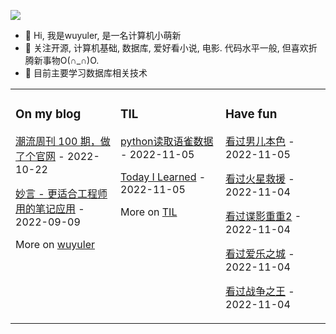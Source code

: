 ![](https://wuyuler-1304867472.cos.ap-shanghai.myqcloud.com/images/202211041128000.png)



- 👋 Hi, 我是wuyuler, 是一名计算机小萌新
- 👀 关注开源, 计算机基础, 数据库, 爱好看小说, 电影. 代码水平一般, 但喜欢折腾新事物O(∩_∩)O.
- 🌱 目前主要学习数据库相关技术
<table><tr><td valign="top" width="33%">


### On my blog
<!-- blog starts -->
[潮流周刊 100 期，做了个官网](https://wuyuler.github.io/2022-10-22/weekly.html) - 2022-10-22

[妙言 - 更适合工程师用的笔记应用](https://wuyuler.github.io/2022-09-09/miaoyan.html) - 2022-09-09
<!-- blog ends -->
More on [wuyuler](https://wuyuler.github.io/)
</td><td valign="top" width="33%">

### TIL
<!-- til starts -->
[python读取语雀数据](https://www.yuque.com/yongyule/xkp8qg/ou5am4xff8sznevc) - 2022-11-05

[Today I Learned](https://www.yuque.com/yongyule/xkp8qg/ds93yz) - 2022-11-05
<!-- til ends -->
More on [TIL](https://www.yuque.com/yongyule/xkp8qg)
</td><td valign="top" width="33%">

### Have fun
<!-- douban starts -->
[看过男儿本色](http://movie.douban.com/subject/2080133/) - 2022-11-05

[看过火星救援](http://movie.douban.com/subject/25864085/) - 2022-11-04

[看过谍影重重2](http://movie.douban.com/subject/1308767/) - 2022-11-04

[看过爱乐之城](http://movie.douban.com/subject/25934014/) - 2022-11-04

[看过战争之王](http://movie.douban.com/subject/1419936/) - 2022-11-04
<!-- douban ends -->
</td></tr></table>

<!---
wuyuler/wuyuler is a ✨ special ✨ repository because its `README.md` (this file) appears on your GitHub profile.
You can click the Preview link to take a look at your changes.
--->
